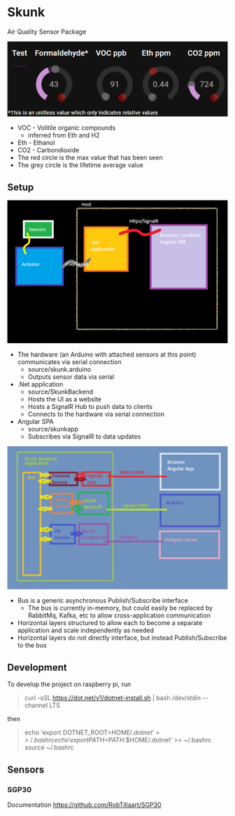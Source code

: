 # Skunk

Air Quality Sensor Package

![Animated Sensors](skunk2.gif)

- VOC - Volitile organic compounds
  - inferred from Eth and H2
- Eth - Ethanol
- CO2 - Carbondioxide
- The red circle is the max value that has been seen
- The grey circle is the lifetime average value

## Setup

![Overview](Overview.png)

- The hardware (an Arduino with attached sensors at this point) communicates via serial connection
  - source/skunk.arduino
  - Outputs sensor data via serial
- .Net application 
  - source/SkunkBackend
  - Hosts the UI as a website
  - Hosts a SignalR Hub to push data to clients
  - Connects to the hardware via serial connection
- Angular SPA
  - source/skunkapp
  - Subscribes via SignalR to data updates

![Architecture](architecture.png)

- Bus is a generic asynchronous Publish/Subscribe interface
  - The bus is currently in-memory, but could easily be replaced by RabbitMq, Kafka, etc to allow cross-application communication
- Horizontal layers structured to allow each to become a separate application and scale independently as needed
- Horizontal layers do not directly interface, but instead Publish/Subscribe to the bus


## Development

To develop the project on raspberry pi, run
> curl -sSL <https://dot.net/v1/dotnet-install.sh> | bash /dev/stdin --channel LTS

then

> echo 'export DOTNET_ROOT=$HOME/.dotnet' >> ~/.bashrc
echo 'export PATH=$PATH:$HOME/.dotnet' >> ~/.bashrc
source ~/.bashrc

## Sensors

### SGP30
Documentation https://github.com/RobTillaart/SGP30 
